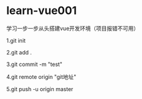 # learn-vue001
学习一步一步从头搭建vue开发环境（项目报错不可用）

1.git init

2.git add .

3.git commit -m "test"

4.git remote origin "git地址"

5.git push -u origin master
